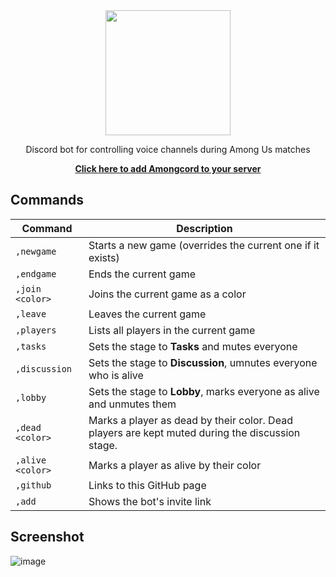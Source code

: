 <div align="center">
  <img height="200" src="https://svgshare.com/i/PXE.svg">
  <p>Discord bot for controlling voice channels during Among Us matches</p>
  <a href="https://amongcord.pedrofracassi.me/add"><b>Click here to add Amongcord to your server</b></a>
</div>

## Commands

| Command | Description |
|------|-----|
| `,newgame` | Starts a new game (overrides the current one if it exists) |
| `,endgame` | Ends the current game |
| `,join <color>` | Joins the current game as a color |
| `,leave` | Leaves the current game |
| `,players` | Lists all players in the current game |
| `,tasks` | Sets the stage to **Tasks** and mutes everyone |
| `,discussion` | Sets the stage to **Discussion**, umnutes everyone who is alive |
| `,lobby` | Sets the stage to **Lobby**, marks everyone as alive and unmutes them |
| `,dead <color>` | Marks a player as dead by their color. Dead players are kept muted during the discussion stage. |
| `,alive <color>` | Marks a player as alive by their color |
| `,github` | Links to this GitHub page |
| `,add` | Shows the bot's invite link |

## Screenshot

![image](https://user-images.githubusercontent.com/25179120/92854197-1b488380-f3c7-11ea-8c52-f2dc7a94edb5.png)
